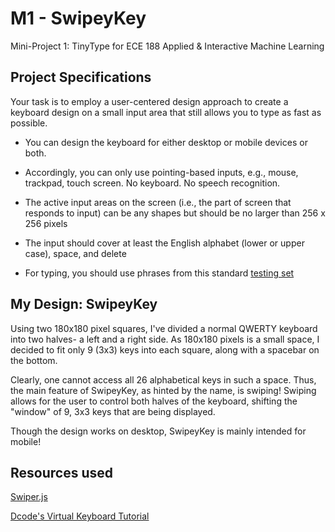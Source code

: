 # M1 - SwipeyKey
Mini-Project 1: TinyType for ECE 188 Applied &amp; Interactive Machine Learning

## Project Specifications
Your task is to employ a user-centered design approach to create a keyboard design on a small input area that still allows you to type as fast as possible.

* You can design the keyboard for either desktop or mobile devices or both.

* Accordingly, you can only use pointing-based inputs, e.g., mouse, trackpad, touch screen. No keyboard. No speech recognition.

* The active input areas on the screen (i.e., the part of screen that responds to input) can be any shapes but should be no larger than 256 x 256 pixels

* The input should cover at least the English alphabet (lower or upper case), space, and delete

* For typing, you should use phrases from this standard [testing set](https://drive.google.com/file/d/1xzjQp5QPM7syozcr9GXpFLVU-ifTQECc/view)


## My Design: SwipeyKey
Using two 180x180 pixel squares, I've divided a normal QWERTY keyboard into two halves- a left and a right side. As 180x180 pixels is a small space, I decided to fit only 9 (3x3) keys into each square, along with a spacebar on the bottom. 

Clearly, one cannot access all 26 alphabetical keys in such a space. Thus, the main feature of SwipeyKey, as hinted by the name, is swiping! Swiping allows for the user to control both halves of the keyboard, shifting the "window" of 9, 3x3 keys that are being displayed.

Though the design works on desktop, SwipeyKey is mainly intended for mobile!

## Resources used
[Swiper.js](https://swiperjs.com/)

[Dcode's Virtual Keyboard Tutorial](https://www.youtube.com/watch?v=N3cq0BHDMOY&ab_channel=dcode)